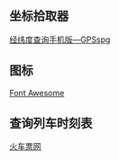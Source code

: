 ## 坐标拾取器

[经纬度查询手机版—GPSspg](http://www.gpsspg.com/maps.htm)

## 图标

[Font Awesome](http://fontawesome.dashgame.com/)

## 查询列车时刻表

[火车票网](http://www.huochepiao.com/search)
